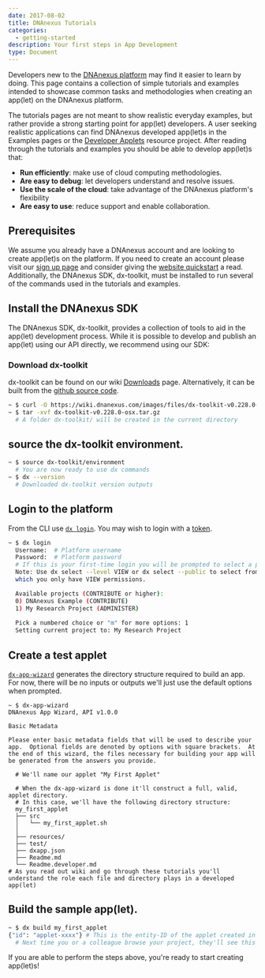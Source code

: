 ```yaml
---
date: 2017-08-02
title: DNAnexus Tutorials
categories:
  - getting-started
description: Your first steps in App Development
type: Document
---
```

Developers new to the [DNAnexus platform](https://platform.dnanexus.com/login) may find it easier to learn by doing. This page contains a collection of simple tutorials and examples intended to showcase common tasks and methodologies when creating an app(let) on the DNAnexus platform.

The tutorials pages are not meant to show realistic everyday examples, but rather provide a strong starting point for app(let) developers. A user seeking realistic applications can find DNAnexus developed app(let)s in the Examples pages or the [Developer Applets](https://platform.dnanexus.com/projects/B406G0x2fz2B3GVk65200003/data/) resource project. After reading through the tutorials and examples you should be able to develop app(let)s that:

- **Run efficiently**: make use of cloud computing methodologies.
- **Are easy to debug**: let developers understand and resolve issues.
- **Use the scale of the cloud**: take advantage of the DNAnexus platform's flexibility
- **Are easy to use**: reduce support and enable collaboration.

## Prerequisites

We assume you already have a DNAnexus account and are looking to create app(let)s on the platform. If you need to create an account please visit our [sign up page](https://platform.dnanexus.com/register) and consider giving the [website quickstart](https://wiki.dnanexus.com/UI/Quickstart) a read. Additionally, the DNAnexus SDK, dx-toolkit, must be installed to run several of the commands used in the tutorials and examples.

## Install the DNAnexus SDK

The DNAnexus SDK, dx-toolkit, provides a collection of tools to aid in the app(let) development process. While it is possible to develop and publish an app(let) using our API directly, we recommend using our SDK:

### Download dx-toolkit

dx-toolkit can be found on our wiki [Downloads](https://wiki.dnanexus.com/Downloads#DNAnexus-Platform-SDK) page. Alternatively, it can be built from the [github source code](https://github.com/dnanexus/dx-toolkit).

```bash
~ $ curl -O https://wiki.dnanexus.com/images/files/dx-toolkit-v0.228.0-osx.tar.gz
~ $ tar -xvf dx-toolkit-v0.228.0-osx.tar.gz
  # A folder dx-toolkit/ will be created in the current directory
```

## source the dx-toolkit environment.

```bash
~ $ source dx-toolkit/environment
  # You are now ready to use dx commands
~ $ dx --version
  # Downloaded dx-toolkit version outputs
```

## Login to the platform

From the CLI use [`dx login`](https://wiki.dnanexus.com/Command-Line-Client/Index-of-dx-Commands#login). You may wish to login with a [token](https://wiki.dnanexus.com/Command-Line-Client/Login-and-Logout#Authentication-Tokens).

```bash
~ $ dx login
  Username:  # Platform username
  Password:  # Platform password
  # If this is your first-time login you will be prompted to select a project
  Note: Use dx select --level VIEW or dx select --public to select from projects for
  which you only have VIEW permissions.

  Available projects (CONTRIBUTE or higher):
  0) DNAnexus Example (CONTRIBUTE)
  1) My Research Project (ADMINISTER)
  
  Pick a numbered choice or "m" for more options: 1
  Setting current project to: My Research Project
```

## Create a test applet

[`dx-app-wizard`](https://wiki.dnanexus.com/Helpstrings-of-SDK-Command-Line-Utilities#dx-app-wizard) generates the directory structure required to build an app. For now, there will be no inputs or outputs we'll just use the default options when prompted.

```
~ $ dx-app-wizard
DNAnexus App Wizard, API v1.0.0

Basic Metadata

Please enter basic metadata fields that will be used to describe your app.  Optional fields are denoted by options with square brackets.  At the end of this wizard, the files necessary for building your app will be generated from the answers you provide.

  # We'll name our applet "My First Applet"

  # When the dx-app-wizard is done it'll construct a full, valid, applet directory.
  # In this case, we'll have the following directory structure:
  my_first_applet
  ├── src
  │   └── my_first_applet.sh
  │
  ├── resources/
  ├── test/
  ├── dxapp.json
  ├── Readme.md
  └── Readme.developer.md
# As you read out wiki and go through these tutorials you'll understand the role each file and directory plays in a developed app(let)
```

## Build the sample app(let).

```bash
~ $ dx build my_first_applet
{"id": "applet-xxxx"} # This is the entity-ID of the applet created in the project
  # Next time you or a colleague browse your project, they'll see this applet.
```

If you are able to perform the steps above, you're ready to start creating app(let)s!